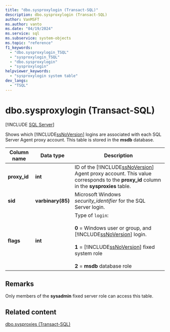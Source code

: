```yaml
---
title: "dbo.sysproxylogin (Transact-SQL)"
description: dbo.sysproxylogin (Transact-SQL)
author: VanMSFT
ms.author: vanto
ms.date: "04/19/2024"
ms.service: sql
ms.subservice: system-objects
ms.topic: "reference"
f1_keywords:
  - "dbo.sysproxylogin_TSQL"
  - "sysproxylogin_TSQL"
  - "dbo.sysproxylogin"
  - "sysproxylogin"
helpviewer_keywords:
  - "sysproxylogin system table"
dev_langs:
  - "TSQL"
---
```

# dbo.sysproxylogin (Transact-SQL)
[!INCLUDE [SQL Server](../../includes/applies-to-version/sqlserver.md)]

  Shows which [!INCLUDE[ssNoVersion](../../includes/ssnoversion-md.md)] logins are associated with each SQL Server Agent proxy account. This table is stored in the **msdb** database.  
  
|Column name|Data type|Description|  
|-----------------|---------------|-----------------|  
|**proxy_id**|**int**|ID of the [!INCLUDE[ssNoVersion](../../includes/ssnoversion-md.md)] Agent proxy account. This value corresponds to the **proxy_id** column in the **sysproxies** table.|  
|**sid**|**varbinary(85)**|Microsoft Windows *security_identifier* for the SQL Server login.|  
|**flags**|**int**|Type of `login`:<br /><br /> **0** = Windows user or group, and [!INCLUDE[ssNoVersion](../../includes/ssnoversion-md.md)] login.<br /><br /> **1** = [!INCLUDE[ssNoVersion](../../includes/ssnoversion-md.md)] fixed system role<br /><br /> **2** = **msdb** database role|  
  
## Remarks  
 Only members of the **sysadmin** fixed server role can access this table.  
  
## Related content

[dbo.sysproxies &#40;Transact-SQL&#41;](../../relational-databases/system-tables/dbo-sysproxies-transact-sql.md)  
  
  
